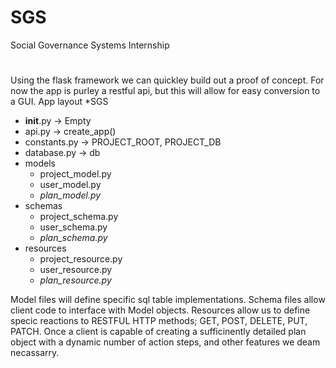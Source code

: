 # SGS
Social Governance Systems Internship
#
Using the flask framework we can quickley build out a proof of concept.
For now the app is purley a restful api, but this will allow for easy conversion to a GUI.
App layout
*SGS
  * __init__.py -> Empty
  * api.py -> create_app()
  * constants.py -> PROJECT_ROOT, PROJECT_DB
  * database.py -> db
  * models
    * project_model.py
    * user_model.py
    * _plan_model.py_
  * schemas
    * project_schema.py
    * user_schema.py
    * _plan_schema.py_
  * resources
    * project_resource.py
    * user_resource.py
    * _plan_resource.py_

Model files will define specific sql table implementations. Schema files allow client code to interface with Model objects. Resources allow us to define specic reactions to RESTFUL HTTP methods; GET, POST, DELETE, PUT, PATCH. Once a client is capable of creating a sufficinently detailed plan object with a dynamic number of action steps, and other features we deam necassarry.
